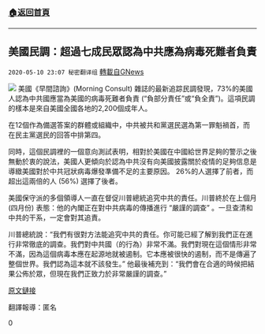 ###  [:house:返回首頁](https://github.com/ourhimalayas/txt)
---

## 美國民調：超過七成民眾認為中共應為病毒死難者負責
`2020-05-10 23:07 秘密翻译组` [轉載自GNews](https://gnews.org/zh-hant/199760/)

![](https://s3.amazonaws.com/gnews-media-offload/wp-content/uploads/2020/05/10230239/Picture-1-118.png)
美國《早間諮詢》(Morning Consult) 雜誌的最新追踪民調發現，73%的美國人認為中共國應當為美國的病毒死難者負責 (“負部分責任”或“負全責”)。這項民調的樣本是來自美國全國各地的2,200個成年人。

在12個作為備選答案的群體或組織中，中共被共和黨選民選為第一罪魁禍首，而在民主黨選民的回答中排第四。

同時，這個民調裡的一個意向測試表明，相對於美國在中國給世界足夠的警示之後無動於衷的說法，美國人更傾向於認為中共沒有向美國披露關於疫情的足夠信息是導緻美國對於中共冠狀病毒爆發準備不足的主要原因。 26%的人選擇了前者，而超出這兩倍的人 (56%) 選擇了後者。

美國保守派的多個領導人一直在督促川普總統追究中共的責任。川普終於在上個月 (四月份) 表態：他的內閣正在對中共病毒的傳播進行 “嚴謹的調查” 。一旦查清和中共的干系，一定會對其追責。

川普總統說：“我們有很對方法能追究中共的責任。你可能已經了解到我們正在進行非常徹底的調查。我們對中共國（的行為）非常不滿。我們對現在這個情形非常不滿，因為這個病毒本應在起源地就被遏制。它本應被很快的遏制，而不是傳遍了整個世界。我們認為這本就不該發生。” 他最後補充到：“我們會在合適的時候把結果公佈於眾，但現在我們正致力於非常嚴謹的調查。”

[原文鏈接](https://www.breitbart.com/politics/2020/05/09/73-percent-of-u-s-adults-say-china-bears-responsibility-for-american-coronavirus-deaths/)

翻譯報導：匿名

0
